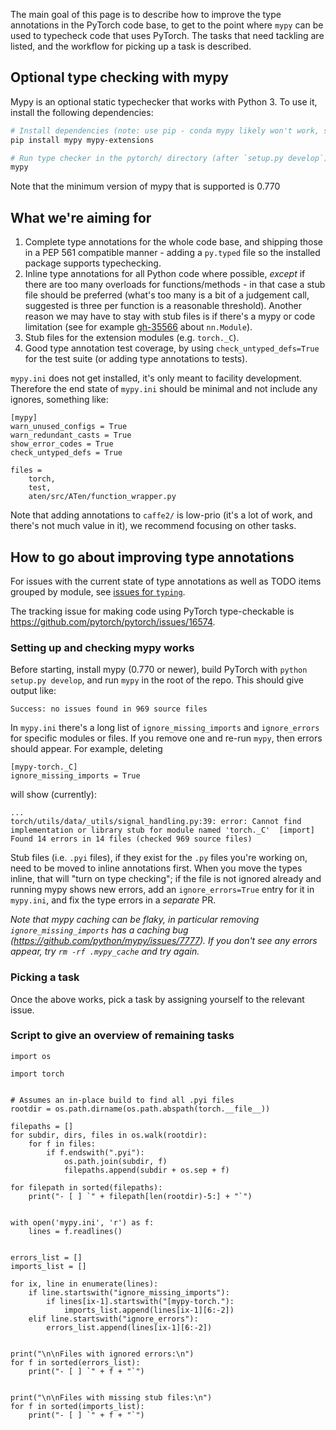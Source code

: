 The main goal of this page is to describe how to improve the type annotations in the PyTorch code base, to get to the point where `mypy` can be used to typecheck code that uses PyTorch. The tasks that need tackling are listed, and the workflow for picking up a task is described.

## Optional type checking with mypy

Mypy is an optional static typechecker that works with Python 3.
To use it, install the following dependencies:

```bash
# Install dependencies (note: use pip - conda mypy likely won't work, see https://github.com/pytorch/pytorch/issues/39192)
pip install mypy mypy-extensions

# Run type checker in the pytorch/ directory (after `setup.py develop`)
mypy
```

Note that the minimum version of mypy that is supported is 0.770


## What we're aiming for

1. Complete type annotations for the whole code base, and shipping those in a
   PEP 561 compatible manner - adding a `py.typed` file so the installed package
   supports typechecking.
2. Inline type annotations for all Python code where possible, _except_ if
   there are too many overloads for functions/methods - in that case a stub
   file should be preferred (what's too many is a bit of a judgement call,
   suggested is three per function is a reasonable threshold). Another reason we may
   have to stay with stub files is if there's a mypy or code limitation (see
   for example [gh-35566](https://github.com/pytorch/pytorch/issues/35566) about `nn.Module`).
3. Stub files for the extension modules (e.g. `torch._C`).
4. Good type annotation test coverage, by using `check_untyped_defs=True` for
   the test suite (or adding type annotations to tests).

`mypy.ini` does not get installed, it's only meant to facility development.
Therefore the end state of `mypy.ini` should be minimal and not include any
ignores, something like:

```
[mypy]
warn_unused_configs = True
warn_redundant_casts = True
show_error_codes = True
check_untyped_defs = True

files =
    torch,
    test,
    aten/src/ATen/function_wrapper.py
```

Note that adding annotations to `caffe2/` is low-prio (it's a lot of work, and there's not much value in it), we recommend focusing on other tasks.


## How to go about improving type annotations

For issues with the current state of type annotations as well as TODO items grouped by module, see [issues for `typing`](https://github.com/pytorch/pytorch/issues?q=is%3Aopen+is%3Aissue+label%3A%22module%3A+typing%22). 

The tracking issue for making code using PyTorch type-checkable is https://github.com/pytorch/pytorch/issues/16574. 


### Setting up and checking mypy works

Before starting, install mypy (0.770 or newer), build PyTorch with `python
setup.py develop`, and run `mypy` in the root of the repo. This should give
output like:

```
Success: no issues found in 969 source files
```

In `mypy.ini` there's a long list of `ignore_missing_imports` and
`ignore_errors` for specific modules or files. If you remove one and re-run
`mypy`, then errors should appear. For example, deleting

```
[mypy-torch._C]
ignore_missing_imports = True
```

will show (currently):

```
...
torch/utils/data/_utils/signal_handling.py:39: error: Cannot find implementation or library stub for module named 'torch._C'  [import]
Found 14 errors in 14 files (checked 969 source files)
```

Stub files (i.e. `.pyi` files), if they exist for the `.py` files you're working on, need to be moved to inline annotations first. When you move the types inline, that will "turn on type checking"; if the file is not ignored already and running mypy shows new errors, add an `ignore_errors=True` entry for it in `mypy.ini`, and fix the type errors in a _separate_ PR.

_Note that mypy caching can be flaky, in particular removing
`ignore_missing_imports` has a caching bug
(https://github.com/python/mypy/issues/7777). If you don't see any errors
appear, try `rm -rf .mypy_cache` and try again._

### Picking a task

Once the above works, pick a task by assigning yourself to the relevant issue.


### Script to give an overview of remaining tasks

```
import os

import torch


# Assumes an in-place build to find all .pyi files
rootdir = os.path.dirname(os.path.abspath(torch.__file__))

filepaths = []
for subdir, dirs, files in os.walk(rootdir):
    for f in files:
        if f.endswith(".pyi"):
            os.path.join(subdir, f)
            filepaths.append(subdir + os.sep + f)

for filepath in sorted(filepaths):
    print("- [ ] `" + filepath[len(rootdir)-5:] + "`")


with open('mypy.ini', 'r') as f:
    lines = f.readlines()


errors_list = []
imports_list = []

for ix, line in enumerate(lines):
    if line.startswith("ignore_missing_imports"):
        if lines[ix-1].startswith("[mypy-torch."):
            imports_list.append(lines[ix-1][6:-2])
    elif line.startswith("ignore_errors"):
        errors_list.append(lines[ix-1][6:-2])


print("\n\nFiles with ignored errors:\n")
for f in sorted(errors_list):
    print("- [ ] `" + f + "`")


print("\n\nFiles with missing stub files:\n")
for f in sorted(imports_list):
    print("- [ ] `" + f + "`")
```